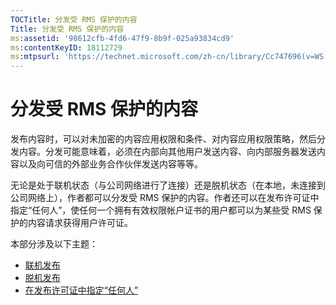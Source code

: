 ```yaml
---
TOCTitle: 分发受 RMS 保护的内容
Title: 分发受 RMS 保护的内容
ms:assetid: '98612cfb-4fd6-47f9-8b9f-025a93834cd9'
ms:contentKeyID: 18112729
ms:mtpsurl: 'https://technet.microsoft.com/zh-cn/library/Cc747696(v=WS.10)'
---
```


分发受 RMS 保护的内容
=====================

发布内容时，可以对未加密的内容应用权限和条件、对内容应用权限策略，然后分发内容。分发可能意味着，必须在内部向其他用户发送内容、向内部服务器发送内容以及向可信的外部业务合作伙伴发送内容等等。

无论是处于联机状态（与公司网络进行了连接）还是脱机状态（在本地，未连接到公司网络上），作者都可以分发受 RMS 保护的内容。作者还可以在发布许可证中指定“任何人”，使任何一个拥有有效权限帐户证书的用户都可以为某些受 RMS 保护的内容请求获得用户许可证。

本部分涉及以下主题：

-   [联机发布](https://technet.microsoft.com/962c4e83-cf34-4c61-9589-31d24b0299fb)
-   [脱机发布](https://technet.microsoft.com/f6384ed2-f917-442e-aa63-c1394a1c4d06)
-   [在发布许可证中指定“任何人”](https://technet.microsoft.com/86f1db8b-5cbc-4c0c-955d-810c20375758)
